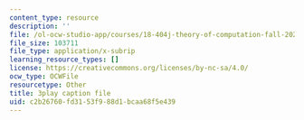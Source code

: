 ```yaml
---
content_type: resource
description: ''
file: /ol-ocw-studio-app/courses/18-404j-theory-of-computation-fall-2020/c2b26760fd3153f988d1bcaa68f5e439_3PzuSPQPEU4.vtt
file_size: 103711
file_type: application/x-subrip
learning_resource_types: []
license: https://creativecommons.org/licenses/by-nc-sa/4.0/
ocw_type: OCWFile
resourcetype: Other
title: 3play caption file
uid: c2b26760-fd31-53f9-88d1-bcaa68f5e439
---
```

